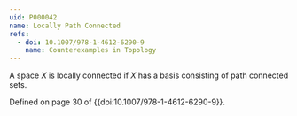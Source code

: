 ```yaml
---
uid: P000042
name: Locally Path Connected
refs:
  - doi: 10.1007/978-1-4612-6290-9
    name: Counterexamples in Topology
---
```

A space $X$ is locally connected if $X$ has a basis consisting of path connected sets.

Defined on page 30 of {{doi:10.1007/978-1-4612-6290-9}}.
